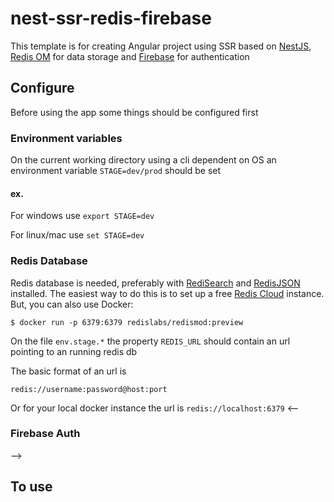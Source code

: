 # nest-ssr-redis-firebase

This template is for creating Angular project using SSR based on [NestJS][nestjs-url], [Redis OM][redis-om-url] for data storage and [Firebase][firebase-url] for authentication

## Configure

Before using the app some things should be configured first

### Environment variables

On the current working directory using a cli dependent on OS an environment variable `STAGE=dev/prod` should be set

#### ex.
For windows use `export STAGE=dev`

For linux/mac use `set STAGE=dev`

### Redis Database

Redis database is needed, preferably with [RediSearch][redisearch-url] and [RedisJSON][redis-json-url] installed. The easiest way to do this is to set up a free [Redis Cloud][redis-cloud-url] instance. But, you can also use Docker:

    $ docker run -p 6379:6379 redislabs/redismod:preview

On the file `env.stage.*` the property `REDIS_URL` should contain an url pointing to an running redis db

The basic format of an url is

    redis://username:password@host:port 
Or for your local docker instance the url is `redis://localhost:6379`
<--
### Firebase Auth
-->

## To use



<!-- Links -->

[nestjs-url]: https://nestjs.com/
[redis-om-url]: https://github.com/redis/redis-om-node
[firebase-url]: https://firebase.google.com/
[redis-cloud-url]: https://redis.com/try-free/
[redisearch-url]: https://oss.redis.com/redisearch/
[redis-json-url]: https://oss.redis.com/redisjson/
